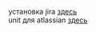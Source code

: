 установка jira [здесь](https://gist.github.com/ryanvin/5ab0278b5ce3253742b0ba5d918c5fc8)  
unit для atlassian [здесь](https://confluence.atlassian.com/jirakb/run-jira-as-a-systemd-service-on-linux-979411854.html)  
